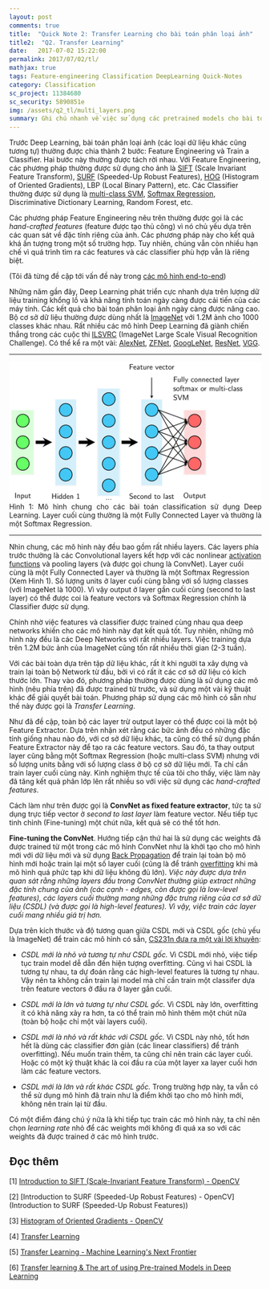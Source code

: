 ```yaml
---
layout: post
comments: true
title:  "Quick Note 2: Transfer Learning cho bài toán phân loại ảnh"
title2:  "Q2. Transfer Learning"
date:   2017-07-02 15:22:00
permalink: 2017/07/02/tl/
mathjax: true
tags: Feature-engineering Classification DeepLearning Quick-Notes
category: Classification
sc_project: 11384680
sc_security: 5890851e
img: /assets/q2_tl/multi_layers.png
summary: Ghi chú nhanh về việc sử dụng các pretrained models cho bài toán phân loại ảnh. Phương pháp này được gọi là Transfer Learning. 
---
```




Trước Deep Learning, bài toán phân loại ảnh (các loại dữ liệu khác cũng tương tự) thường được chia thành 2 bước: Feature Engineering và Train a Classifier. Hai bước này thường được tách rời nhau. Với Feature Engineering, các phương pháp thường được sử dụng cho ảnh là [SIFT](http://docs.opencv.org/3.1.0/da/df5/tutorial_py_sift_intro.html) (Scale Invariant Feature Transform), [SURF](http://docs.opencv.org/3.0-beta/doc/py_tutorials/py_feature2d/py_surf_intro/py_surf_intro.html) (Speeded-Up Robust Features), [HOG](http://www.learnopencv.com/histogram-of-oriented-gradients/) (Histogram of Oriented Gradients), LBP (Local Binary Pattern), etc. Các Classifier thường được sử dụng là [multi-class SVM](/2017/04/28/multiclasssmv/), [Softmax Regression](/2017/02/17/softmax/), Discriminative Dictionary Learning, Random Forest, etc.

Các phương pháp Feature Engineering nêu trên thường được gọi là các _hand-crafted features_ (feature được tạo thủ công) vì nó chủ yếu dựa trên các quan sát về đặc tính riêng của ảnh. Các phương pháp này cho kết quả khá ấn tượng trong một số trường hợp. Tuy nhiên, chúng vẫn còn nhiều hạn chế vì quá trình tìm ra các features và các classifier phù hợp vẫn là riêng biệt.

(Tôi đã từng đề cập tới vấn đề này trong [các mô hình end-to-end](/2017/04/28/multiclasssmv/#-mo-hinh-end-to-end))

Những năm gần đây, Deep Learning phát triển cực nhanh dựa trên lượng dữ liệu training khổng lồ và khả năng tính toán ngày càng được cải tiến của các máy tính. Các kết quả cho bài toán phân loại ảnh ngày càng được nâng cao. Bộ cơ sở dữ liệu thường được dùng nhất là [ImageNet](https://www.image-net.org) với 1.2M ảnh cho 1000 classes khác nhau. Rất nhiều các mô hình Deep Learning đã giành chiến thắng trong các cuộc thi [ILSVRC](https://www.google.com/search?client=opera&q=imagenet+results&sourceid=opera&ie=UTF-8&oe=UTF-8#q=ILSVRC+) (ImageNet Large Scale Visual Recognition Challenge). Có thể kể ra một vài: [AlexNet](https://papers.nips.cc/paper/4824-imagenet-classification-with-deep-convolutional-neural-networks.pdf), [ZFNet](https://www.cs.nyu.edu/~fergus/papers/zeilerECCV2014.pdf), [GoogLeNet](https://arxiv.org/abs/1409.4842v1), [ResNet](https://arxiv.org/pdf/1502.01852.pdf), [VGG](https://www.robots.ox.ac.uk/~vgg/research/very_deep/).

<hr>
<div class="imgcap">
<img src ="/assets/q2_tl/multi_layers.png" align = "center" width = "800">
</div>

<div class = "thecap" style = "text-align: justify" >Hình 1: Mô hình chung cho các bài toán classification sử dụng Deep Learning. Layer cuối cùng thường là một Fully Connected Layer và thường là một Softmax Regression.</div>
<hr>

Nhìn chung, các mô hình này đều bao gồm rất nhiều layers. Các layers phía trước thường là các Convolutional layers kết hợp với các nonlinear [activation functions](/2017/02/24/mlp/#-activation-functions) và pooling layers (và được gọi chung là ConvNet). Layer cuối cùng là một Fully Connected Layer và thường là một Softmax Regression (Xem Hình 1). Số lượng units ở layer cuối cùng bằng với số lượng classes (với ImageNet là 1000). Vì vậy output ở layer gần cuối cùng (second to last layer) có thể được coi là feature vectors và Softmax Regression chính là Classifier được sử dụng.

Chính nhờ việc features và classifier được trained cùng nhau qua deep networks khiến cho các mô hình này đạt kết quả tốt. Tuy nhiên, những mô hình này đều là các Deep Networks với rất nhiều layers. Việc training dựa trên 1.2M bức ảnh của ImageNet cũng tốn rất nhiều thời gian (2-3 tuần).

Với các bài toàn dựa trên tập dữ liệu khác, rất ít khi người ta xây dựng và train lại toàn bộ Network từ đầu, bởi vì có rất ít các cơ sở dữ liệu có kích thước lớn. Thay vào đó, phương pháp thường được dùng là sử dụng các mô hình (nêu phía trên) đã được trained từ trước, và sử dụng một vài kỹ thuật khác để giải quyết bài toán. Phương pháp sử dụng các mô hình có sẵn như thế này được gọi là _Transfer Learning_.

Như đã đề cập, toàn bộ các layer trừ output layer có thể được coi là một bộ Feature Extractor. Dựa trên nhận xét rằng các bức ảnh đều có những đặc tính giống nhau nào đó, với cơ sở dữ liệu khác, ta cũng có thể sử dụng phần Feature Extractor này để tạo ra các feature vectors. Sau đó, ta thay output layer cũng bằng một Softmax Regression (hoặc multi-class SVM) nhưng với số lượng units bằng với số lượng class ở bộ cơ sở dữ liệu mới. Ta chỉ cần train layer cuối cùng này. Kinh nghiệm thực tế của tôi cho thấy, việc làm này đã tăng kết quả phân lớp lên rất nhiều so với việc sử dụng các _hand-crafted features_.

Cách làm như trên được gọi là __ConvNet as fixed feature extractor__, tức ta sử dụng trực tiếp vector ở _second to last layer_ làm feature vector. Nếu tiếp tục tinh chỉnh (Fine-tuning) một chút nữa, kết quả sẽ có thể tốt hơn.

__Fine-tuning the ConvNet__. Hướng tiếp cận thứ hai là sử dụng các weights đã được trained từ một trong các mô hình ConvNet như là khởi tạo cho mô hình mới với dữ liệu mới và sử dụng [Back Propagation](/2017/02/24/mlp/#-backpropagation) để train lại toàn bộ mô hình mới hoặc train lại một số layer cuối (cũng là để tránh [overfitting](/2017/03/04/overfitting/) khi mà mô hình quá phức tạp khi dữ liệu không đủ lớn). _Việc này được dựa trên quan sát rằng những layers đầu trong ConvNet thường giúp extract những đặc tính chung của ảnh (các cạnh - edges, còn được gọi là low-level features), các layers cuối thường mang những đặc trưng riêng của cơ sở dữ liệu (CSDL) (và được gọi là high-level features). Vì vậy, việc train các layer cuối mang nhiều giá trị hơn._

Dựa trên kích thước và độ tương quan giữa CSDL mới và CSDL gốc (chủ yếu là ImageNet) để train các mô hình có sẵn, [CS231n đưa ra một vài lời khuyên](http://cs231n.github.io/transfer-learning/#tf):

* _CSDL mới là nhỏ và tương tự như CSDL gốc._ Vì CSDL mới nhỏ, việc tiếp tục train model dễ dẫn đến hiện tượng overfitting. Cũng vì hai CSDL là tương tự nhau, ta dự đoán rằng các high-level features là tương tự nhau. Vậy nên ta không cần train lại model mà chỉ cần train một classifer dựa trên feature vectors ở đầu ra ở layer gần cuối.

* _CSDL mới là lớn và tương tự như CSDL gốc._ Vì CSDL này lớn, overfitting ít có khả năng xảy ra hơn, ta có thể train mô hình thêm một chút nữa (toàn bộ hoặc chỉ một vài layers cuối).

* _CSDL mới là nhỏ và rất khác với CSDL gốc._ Vì CSDL này nhỏ, tốt hơn hết là dùng các classifier đơn giản (các linear classifiers) để tránh overfitting). Nếu muốn train thêm, ta cũng chỉ nên train các layer cuối. Hoặc có một kỹ thuật khác là coi đầu ra của một layer xa layer cuối hơn làm các feature vectors.

* _CSDL mới là lớn và rất khác CSDL gốc._ Trong trường hợp này, ta vẫn có thể sử dụng mô hình đã train như là điểm khởi tạo cho mô hình mới, không nên train lại từ đầu.

Có một điểm đáng chú ý nữa là khi tiếp tục train các mô hình này, ta chỉ nên chọn _learning rate_ nhỏ để các weights mới không đi quá xa so với các weights đã được trained ở các mô hình trước.




<a name="tai-lieu-tham-khao"></a>

## Đọc thêm
[1] [Introduction to SIFT (Scale-Invariant Feature Transform) - OpenCV](http://docs.opencv.org/3.1.0/da/df5/tutorial_py_sift_intro.html)

[2] [Introduction to SURF (Speeded-Up Robust Features) - OpenCV](Introduction to SURF (Speeded-Up Robust Features))

[3] [Histogram of Oriented Gradients - OpenCV](http://www.learnopencv.com/histogram-of-oriented-gradients/)

[4] [Transfer Learning](http://cs231n.github.io/transfer-learning/#tf)

[5] [Transfer Learning - Machine Learning's Next Frontier](http://sebastianruder.com/transfer-learning/)

[6] [Transfer learning & The art of using Pre-trained Models in Deep Learning](https://www.analyticsvidhya.com/blog/2017/06/transfer-learning-the-art-of-fine-tuning-a-pre-trained-model/)
